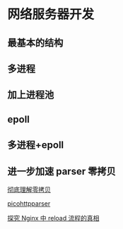 # 网络服务器开发


## 最基本的结构

## 多进程

## 加上进程池

## epoll

## 多进程+epoll

## 进一步加速 parser 零拷贝

[彻底理解零拷贝](https://zhuanlan.zhihu.com/p/410391372)

[picohttpparser](https://github.com/h2o/picohttpparser)

[探究 Nginx 中 reload 流程的真相](https://cloud.tencent.com/developer/article/1555933)
